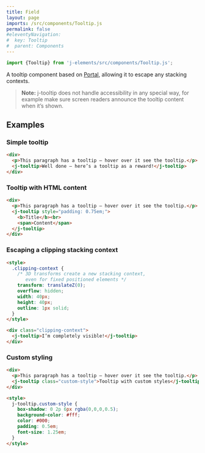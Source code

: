 ```yaml
---
title: Field
layout: page
imports: /src/components/Tooltip.js
permalink: false
#eleventyNavigation:
#  key: Tooltip
#  parent: Components
---
```


```javascript
import {Tooltip} from 'j-elements/src/components/Tooltip.js';
```
<module-size modules="components/Tooltip.js,util/DefineElementMixin.js,util/Portal.js,util/bemToShadow.js"></module-size>

A tooltip component based on [Portal](/util/portal), allowing it to escape any stacking contexts.

> **Note:** j-tooltip does not handle accessibility in any special way, for example make sure screen readers announce the tooltip content when it’s shown.

## Examples

### Simple tooltip
<render-example></render-example>
```html
<div>
  <p>This paragraph has a tooltip – hover over it see the tooltip.</p>
  <j-tooltip>Well done – here’s a tooltip as a reward!</j-tooltip>
</div>
```


### Tooltip with HTML content
<render-example></render-example>
```html
<div>
  <p>This paragraph has a tooltip – hover over it see the tooltip.</p>
  <j-tooltip style="padding: 0.75em;">
    <b>Title</b><br>
    <span>Content</span>
  </j-tooltip>
</div>
```


### Escaping a clipping stacking context
<render-example></render-example>
```html
<style>
  .clipping-context {
    /* 3D transforms create a new stacking context,
       even for fixed positioned elements */
    transform: translateZ(0);
    overflow: hidden;
    width: 40px;
    height: 40px;
    outline: 1px solid;
  }
</style>

<div class="clipping-context">
  <j-tooltip>I’m completely visible!</j-tooltip>
</div>
```


### Custom styling
<render-example></render-example>
```html
<div>
  <p>This paragraph has a tooltip – hover over it see the tooltip.</p>
  <j-tooltip class="custom-style">Tooltip with custom styles</j-tooltip>
</div>

<style>
  j-tooltip.custom-style {
    box-shadow: 0 2p 6px rgba(0,0,0,0.5);
    background-color: #fff;
    color: #000;
    padding: 0.5em;
    font-size: 1.25em;
  }
</style>
```
